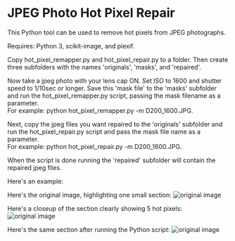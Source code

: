 # JPEG Photo Hot Pixel Repair
This Python tool can be used to remove hot pixels from JPEG photographs.

Requires: Python 3, scikit-image, and piexif.
 
Copy hot_pixel_remapper.py and hot_pixel_repair.py to a folder.  Then create three subfolders with the names 'originals', 'masks', and 'repaired'.
 
Now take a jpeg photo with your lens cap ON.  Set ISO to 1600 and shutter speed to 1/10sec or longer.  Save this 'mask file' to the 'masks' subfolder and run the hot_pixel_remapper.py script, passing the mask filename as a parameter.  
For example: python hot_pixel_remapper.py -m D200_1600.JPG.
 
Next, copy the jpeg files you want repaired to the 'originals' subfolder and run the hot_pixel_repair.py script and pass the mask file name as a parameter.  
For example: python hot_pixel_repair.py -m D200_1600.JPG.  

When the script is done running the 'repaired' subfolder will contain the repaired jpeg files.

Here's an example:

Here's the original image, highlighting one small section: 
![original image](https://github.com/VinnieM-3/JPEG-Photo-Hot-Pixel-Repair/blob/master/orginal_highlight.JPG)

Here's a closeup of the section clearly showing 5 hot pixels: 
![original image](https://github.com/VinnieM-3/JPEG-Photo-Hot-Pixel-Repair/blob/master/orginal_section.JPG)

Here's the same section after running the Python script: 
![original image](https://github.com/VinnieM-3/JPEG-Photo-Hot-Pixel-Repair/blob/master/repaired_section.JPG)

